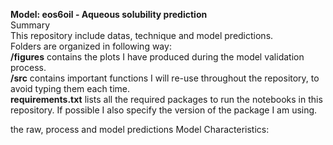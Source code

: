 **Model: eos6oil - Aqueous solubility prediction** 
<br>
Summary <br>
This repository include datas, technique and model predictions.
<br>
Folders are organized in following way: <br>
**/figures** contains the plots I have produced during the model validation process. <br>
**/src** contains important functions I will re-use throughout the repository, to avoid typing them each time. <br>
**requirements.txt** lists all the required packages to run the notebooks in this repository. If possible I also specify the version of the package I am using. <br>

the raw, process and model predictions 
Model Characteristics:
